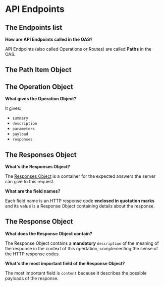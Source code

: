 # API Endpoints

## The Endpoints list

**How are API Endpoints called in the OAS?**

API Endpoints (also called Operations or Routes) are called **Paths** in the OAS.

## The Path Item Object

## The Operation Object

**What gives the Operation Object?**

It gives:

* `summary`
* `description`
* `parameters`
* `payload`
* `responses`

## The Responses Object

**What's the Responses Object?**

The [Responses Object]() is a container for the expected answers the server can give to this request.

**What are the field names?**

Each field name is an HTTP response code **enclosed in quotation marks** and its value is a Response Object containing details about the response.


## The Response Object

**What does the Response Object contain?**

The Response Object contains a **mandatory** `description` of the meaning of the response in the context of this opertation, complementing the sense of the HTTP response codes.

**What's the most important field of the Response Object?**

The most important field is `content` because it describes the possible payloads of the response.